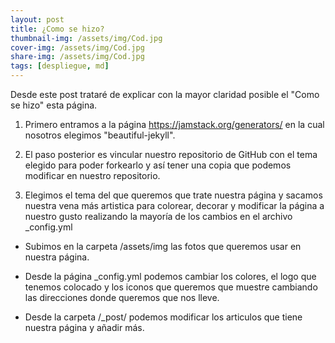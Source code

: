 ```yaml
---
layout: post
title: ¿Como se hizo?
thumbnail-img: /assets/img/Cod.jpg
cover-img: /assets/img/Cod.jpg
share-img: /assets/img/Cod.jpg
tags: [despliegue, md]
---
```


Desde este post trataré de explicar con la mayor claridad posible el "Como se hizo" esta página.

1. Primero entramos a la página https://jamstack.org/generators/ en la cual nosotros elegimos "beautiful-jekyll".

2. El paso posterior es vincular nuestro repositorio de GitHub con el tema elegido para poder forkearlo y así tener una copia que podemos modificar en nuestro repositorio.

3. Elegimos el tema del que queremos que trate nuestra página y sacamos nuestra vena más artistica para colorear, decorar y modificar la página a nuestro gusto 
realizando la mayoría de los cambios en el archivo _config.yml 

  - Subimos en la carpeta /assets/img las fotos que queremos usar en nuestra página.

  - Desde la página _config.yml podemos cambiar los colores, el logo que tenemos colocado y los iconos que queremos que muestre cambiando las direcciones donde queremos que 
  nos lleve.

  - Desde la carpeta /_post/ podemos modificar los articulos que tiene nuestra página y añadir más.
